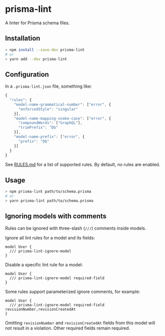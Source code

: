 # prisma-lint

A linter for Prisma schema files.

## Installation

```sh
> npm install --save-dev prisma-lint
# or
> yarn add --dev prisma-lint
```

## Configuration

In a `.prisma-lint.json` file, something like:

```js
{
  "rules": {
    "model-name-grammatical-number": ["error", {
      "enforcedStyle": "singular"
    }],
    "model-name-mapping-snake-case": ["error", {
      "compoundWords": ["GraphQL"],
      "trimPrefix": "Db"
    }],
    "model-name-prefix": ["error", {
      "prefix": "Db"
    }]
  }
}
```

See [RULES.md](RULES.md) for a list of supported rules. By default, no rules are enabled.

## Usage

```sh
> npm prisma-lint path/to/schema.prisma
# or
> yarn prisma-lint path/to/schema.prisma
```

## Ignoring models with comments

Rules can be ignored with three-slash (`///`) comments inside models.

Ignore all lint rules for a model and its fields:

```prisma
model User {
  /// prisma-lint-ignore-model
}
```

Disable a specific lint rule for a model:

```prisma
model User {
  /// prisma-lint-ignore-model required-field
}
```

Some rules support parameterized ignore comments, for example:

```prisma
model User {
  /// prisma-lint-ignore-model required-field revisionNumber,revisionCreatedAt
}
```

Omitting `revisionNumber` and `revisionCreatedAt` fields from this model will not result in a violation. Other required fields remain required.
